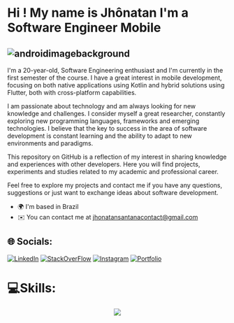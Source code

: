 
# Hi ! My name is Jhônatan I'm a Software Engineer Mobile
![androidimagebackground](https://github.com/reisdeveloper/reisdeveloper/assets/113706844/1e47519f-2796-4124-b8d2-5ad5cefd2dd0)
--------------------------------------------------------------------------------------------------------------------------------
I'm a 20-year-old, Software Engineering enthusiast and I'm currently in the first semester of the course. I have a great interest in mobile development, focusing on both native applications using Kotlin and hybrid solutions using Flutter, both with cross-platform capabilities.

I am passionate about technology and am always looking for new knowledge and challenges. I consider myself a great researcher, constantly exploring new programming languages, frameworks and emerging technologies. I believe that the key to success in the area of software development is constant learning and the ability to adapt to new environments and paradigms.

This repository on GitHub is a reflection of my interest in sharing knowledge and experiences with other developers. Here you will find projects, experiments and studies related to my academic and professional career.

Feel free to explore my projects and contact me if you have any questions, suggestions or just want to exchange ideas about software development.

* 🌍  I'm based in Brazil
* ✉️  You can contact me at jhonatansantanacontact@gmail.com

## 🌐 Socials:

[![LinkedIn](https://img.shields.io/badge/LinkedIn-0077B5?style=for-the-badge&logo=linkedin&logoColor=white)](https://www.linkedin.com/in/jhonatansantana/)
[![StackOverFlow](https://img.shields.io/badge/Stack_Overflow-FE7A16?style=for-the-badge&logo=stack-overflow&logoColor=white)]()
[![Instagram](https://img.shields.io/badge/Instagram-E4405F?style=for-the-badge&logo=instagram&logoColor=white)]()
[![Portfolio](https://img.shields.io/badge/Portfolio-255E63?style=for-the-badge&logo=About.me&logoColor=white)]()



# 💻Skills:
<p align="center">
  <a href="https://skillicons.dev">
    <img src="https://skillicons.dev/icons?i=git,gitlab,kubernetes,docker,aws,c,cpp,cs,dotnet,java,dart,flutter,kotlin,html,css,js,sqlite,mysql,firebase,nodejs,androidstudio,pycharm,vscode,visualstudio,stackoverflow,obsidian,notion," />
  </a>
</p>












